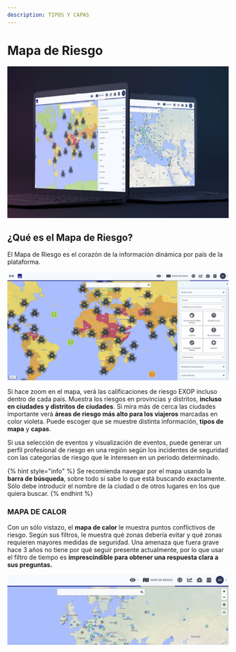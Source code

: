 ```yaml
---
description: TIPOS Y CAPAS
---
```


# Mapa de Riesgo

![](../.gitbook/assets/riskmap.JPG)

## ¿Qué es el Mapa de Riesgo?

El Mapa de Riesgo es el corazón de la información dinámica por país de la plataforma.

![](../.gitbook/assets/rm_img01%20%283%29.jpg)

Si hace zoom en el mapa, verá las calificaciones de riesgo EXOP incluso dentro de cada país. Muestra los riesgos en provincias y distritos, **incluso en ciudades y distritos de ciudades**. Si mira más de cerca las ciudades importante verá **áreas de riesgo más alto para los viajeros** marcadas en color violeta. Puede escoger que se muestre distinta información, **tipos de mapa** y **capas**.

Si usa selección de eventos y visualización de eventos, puede generar un perfil profesional de riesgo en una región según los incidentes de seguridad con las categorías de riesgo que le interesen en un periodo determinado.

{% hint style="info" %}
Se recomienda navegar por el mapa usando la **barra de búsqueda**, sobre todo si sabe lo que está buscando exactamente. Sólo debe introducir el nombre de la ciudad o de otros lugares en los que quiera buscar.
{% endhint %}

### MAPA DE CALOR

Con un sólo vistazo, el **mapa de calor** le muestra puntos conflictivos de riesgo. Según sus filtros, le muestra qué zonas debería evitar y qué zonas requieren mayores medidas de seguridad. Una amenaza que fuera grave hace 3 años no tiene por qué seguir presente actualmente, por lo que usar el filtro de tiempo es **imprescindible para obtener una respuesta clara a sus preguntas.**

![](../.gitbook/assets/risk-map-3%20%282%29.JPG)

